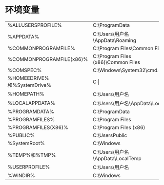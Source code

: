 # 环境变量

|                             |                                     |     |
| --------------------------- | ----------------------------------- | --- |
| %ALLUSERSPROFILE%           | C:\ProgramData                      |     |
| %APPDATA%                   | C:\Users\用户名\AppData\Roaming     |     |
| %COMMONPROGRAMFILE%         | C:\Program Files\Common Files       |     |
| %COMMONPROGRAMFILE(x86)%    | C:\Program Files (x86)\Common Files |     |
| %COMSPEC%                   | C:\Windows\System32\cmd.exe         |     |
| %HOMEEDRIVE%和%SystemDrive% | C:\|                                |
| %HOMEPATH%                  | C:\Users\用户名                     |     |
| %LOCALAPPDATA%              | C:\Users\用户名\AppData\Local       |     |
| %PROGRAMDATA%               | C:\ProgramData                      |     |
| %PROGRAMFILES%              | C:\Program Files                    |     |
| %PROGRAMFILES(X86)%         | C:\Program Files (x86)              |     |
| %PUBLIC%                    | C:\UsersPublic                      |     |
| %SystemRoot%                | C:\Windows                          |     |
| %TEMP%和%TMP%               | C:\Users\用户名\AppData\LocalTemp   |     |
| %USERPROFILE%               | C:\Users\用户名                     |     |
| %WINDIR%                    | C:\Windows                          |     |
